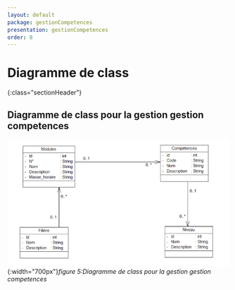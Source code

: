 ```yaml
---
layout: default
package: gestionCompetences
presentation: gestionCompetences
order: 8
---
```


# Diagramme de class
{:class="sectionHeader"}

<!-- new slide -->


## Diagramme de class pour la gestion gestion competences

![Diagramme de class pour la gestion des competences](./images/GestionCompetences.png){:width="700px"}*figure 5:Diagramme de class pour la gestion gestion competences*

<!-- new slide -->